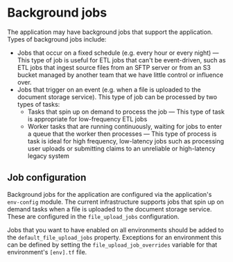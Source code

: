 # Background jobs

The application may have background jobs that support the application. Types of background jobs include:

* Jobs that occur on a fixed schedule (e.g. every hour or every night) — This type of job is useful for ETL jobs that can't be event-driven, such as ETL jobs that ingest source files from an SFTP server or from an S3 bucket managed by another team that we have little control or influence over.
* Jobs that trigger on an event (e.g. when a file is uploaded to the document storage service). This type of job can be processed by two types of tasks:
  * Tasks that spin up on demand to process the job — This type of task is appropriate for low-frequency ETL jobs
  * Worker tasks that are running continuously, waiting for jobs to enter a queue that the worker then processes — This type of process is task is ideal for high frequency, low-latency jobs such as processing user uploads or submitting claims to an unreliable or high-latency legacy system

## Job configuration

Background jobs for the application are configured via the application's `env-config` module. The current infrastructure supports jobs that spin up on demand tasks when a file is uploaded to the document storage service. These are configured in the `file_upload_jobs` configuration.

Jobs that you want to have enabled on all environments should be added to the `default_file_upload_jobs` property. Exceptions for an environment this can be defined by setting the `file_upload_job_overrides` variable for that environment's `[env].tf` file.
